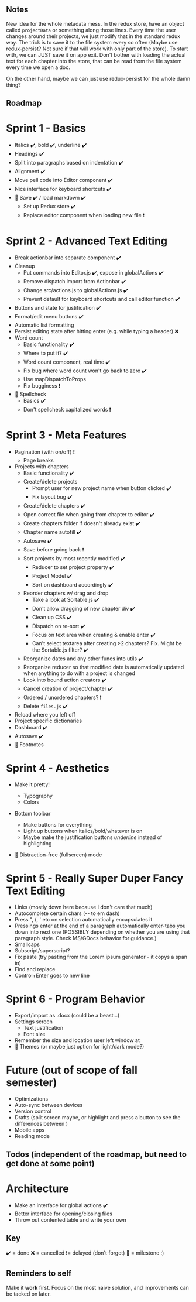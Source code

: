 ## Notes

New idea for the whole metadata mess. In the redux store, have an object called `projectData` or something along those lines. Every time the user changes around their projects, we just modify that in the standard redux way. The trick is to save it to the file system every so often (Maybe use redux-persist? Not sure if that will work with only part of the store). To start with, we can JUST save it on app exit. Don't bother with loading the actual text for each chapter into the store, that can be read from the file system every time we open a doc.

On the other hand, maybe we can just use redux-persist for the whole damn thing?

## Roadmap

# Sprint 1 - Basics
  - Italics ✔️, bold ✔️, underline ✔️
  - Headings ✔️
  - Split into paragraphs based on indentation ✔️
  - Alignment ✔️
  - Move pell code into Editor component ✔️
  - Nice interface for keyboard shortcuts ✔️
  - 💎 Save ✔️ / load markdown ✔️
    - Set up Redux store ✔️
    - Replace editor component when loading new file ❗

# Sprint 2 - Advanced Text Editing
  - Break actionbar into separate component ✔️
  - Cleanup
    - Put commands into Editor.js ✔️, expose in globalActions ✔️
    - Remove dispatch import from Actionbar ✔️
    - Change src/actions.js to globalActions.js ✔️
    - Prevent default for keyboard shortcuts and call editor function ✔️
  - Buttons and state for justification ✔️
  - Format/edit menu buttons ✔️
  - Automatic list formatting
  - Persist editing state after hitting enter (e.g. while typing a header) ❌
  - Word count
    - Basic functionality ✔️
    - Where to put it? ✔️
    - Word count component, real time ✔️
    - Fix bug where word count won't go back to zero ✔️
    - Use mapDispatchToProps
    - Fix bugginess ❗
  - 💎 Spellcheck
    - Basics ✔️
    - Don't spellcheck capitalized words ❗

# Sprint 3 - Meta Features
- Pagination (with on/off) ❗
  - Page breaks
- Projects with chapters
  - Basic functionality ✔️
  - Create/delete projects
    - Prompt user for new project name when button clicked ✔️
    - Fix layout bug ✔️
  - Create/delete chapters ✔️
  - Open correct file when going from chapter to editor ✔️
  - Create chapters folder if doesn't already exist ✔️
  - Chapter name autofill ✔️
  - Autosave ✔️
  - Save before going back ❗
  - Sort projects by most recently modified ✔️
    - Reducer to set project property ✔️
    - Project Model ✔️
    - Sort on dashboard accordingly ✔️
  - Reorder chapters w/ drag and drop
    - Take a look at Sortable.js ✔️
    - Don't allow dragging of new chapter div ✔️
    - Clean up CSS ✔️
    - Dispatch on re-sort ✔️
    - Focus on text area when creating & enable enter ✔️
    - Can't select textarea after creating >2 chapters? Fix. Might be the Sortable.js filter? ✔️
  - Reorganize dates and any other funcs into utils ✔️
  - Reorganize reducer so that modified date is automatically updated when anything to do with a project is changed
  - Look into bound action creators ✔️
  - Cancel creation of project/chapter ✔️
  - Ordered / unordered chapters? ❗
  - Delete `files.js` ✔️
- Reload where you left off
- Project specific dictionaries
- Dashboard ✔️
- Autosave ✔️
- 💎 Footnotes

# Sprint 4 - Aesthetics
- Make it pretty!
  - Typography
  - Colors
- Bottom toolbar
  - Make buttons for everything
  - Light up buttons when italics/bold/whatever is on
  - Maybe make the justification buttons *underline* instead of highlighting

- 💎 Distraction-free (fullscreen) mode

# Sprint 5 - Really Super Duper Fancy Text Editing
- Links (mostly down here because I don't care that much)
- Autocomplete certain chars (-- to em dash)
- Press ", (, ' etc on selection automatically encapsulates it
- Pressings enter at the end of a paragraph automatically enter-tabs you down into next one (POSSIBLY depending on whether you are using that paragraph style. Check MS/GDocs behavior for guidance.)
- Smallcaps
- Subscript/superscript?
- Fix paste (try pasting from the Lorem ipsum generator - it copys a span in)
- Find and replace
- Control+Enter goes to new line

# Sprint 6 - Program Behavior
- Export/import as .docx (could be a beast...)
- Settings screen
  - Text justification
  - Font size
- Remember the size and location user left window at
- 💎 Themes (or maybe just option for light/dark mode?)

# Future (out of scope of fall semester)
- Optimizations
- Auto-sync between devices
- Version control
- Drafts (split screen maybe, or highlight and press a button to see the differences between )
- Mobile apps
- Reading mode

## Todos (independent of the roadmap, but need to get done at some point)

# Architecture
- Make an interface for global actions ✔️
- Better interface for opening/closing files
- Throw out contenteditable and write your own

## Key
✔️ = done
❌ = cancelled
❗= delayed (don't forget)
💎 = milestone :)

## Reminders to self

Make it **work** first. Focus on the most naive solution, and improvements can be tacked on later.
